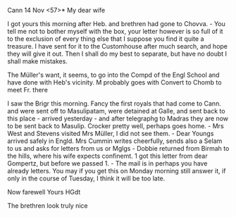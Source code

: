  Cann 14 Nov <57>*
My dear wife

I got yours this morning after Heb. and brethren had gone to Chovva. - You tell me not to bother myself with the box, your letter however is so full of it to the exclusion of every thing else that I suppose you find it quite a treasure. I have sent for it to the Customhouse after much search, and hope they will give it out. Then I shall do my best to separate, but have no doubt I shall make mistakes.

The Müller's want, it seems, to go into the Compd of the Engl School and have done with Heb's vicinity. M probably goes with Convert to Chomb to meet Fr. there

I saw the Brigr this morning. Fancy the first royals that had come to Cann. and were sent off to Masulipatam, were detained at Galle, and sent back to this place - arrived yesterday - and after telegraphg to Madras they are now to be sent back to Masulip. Crocker pretty well, perhaps goes home. - Mrs West and Stevens visited Mrs Müller, I did not see them. - Dear Youngs arrived safely in Engld. Mrs Cummin writes cheerfully, sends also a Selam to us and asks for letters from us or Mglgs - Dobbie returned from Birmah to the hills, where his wife expects confinemt. <The Revd S. Hebich>1 got this letter from dear Gompertz, but before we passed <Cannanore>1. - The mail is in perhaps you have already letters. You may if you get this on Monday morning still answer it, if only in the course of Tuesday, I think it will be too late.

Now farewell
 Yours HGdt

The brethren look truly nice

